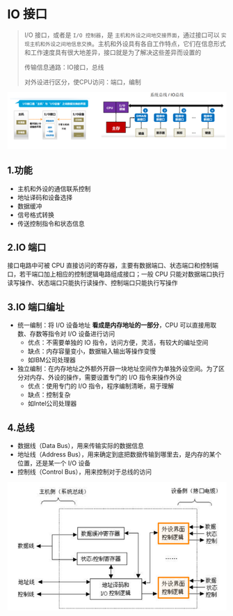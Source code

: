 # IO 接口

> I/O 接口，或者是 `I/O 控制器`，是 `主机和外设之间地交接界面`，通过接口可以 `实现主机和外设之间地信息交换`。主机和外设具有各自工作特点，它们在信息形式和工作速度具有很大地差异，接口就是为了解决这些差异而设置的
>
> 传输信息通路：IO接口，总线
>
> 对外设进行区分，使CPU访问：端口，编制

![image-20240619193504873](./assets/2.IO接口/image-20240619193504873.png)

## 1.功能

* 主机和外设的通信联系控制
* 地址译码和设备选择
* 数据缓冲
* 信号格式转换
* 传送控制指令和状态信息



## 2.IO 端口

接口电路中可被 CPU 直接访问的寄存器，主要有数据端口、状态端口和控制端口，若干端口加上相应的控制逻辑电路组成接口；一般 CPU 只能对数据端口执行读写操作、状态端口只能执行读操作、控制端口只能执行写操作



## 3.IO 端口编址

* 统一编制：将 I/O 设备地址 **看成是内存地址的一部分**，CPU 可以直接用取数、存数等指令对 I/O 设备进行访问
  * 优点：不需要单独的 IO 指令，访问方便，灵活，有较大的编址空间
  * 缺点：内存容量变小，数据输入输出等操作变慢
  * 如IBM公司处理器
* 独立编制：在内存地址之外额外开辟一块地址空间作为单独外设空间。为了区分对内存、外设的操作，需要设置专门的 I/O 指令来操作外设
  * 优点：使用专门的 I/O 指令，程序编制清晰，易于理解
  * 缺点：控制复杂
  * 如Intel公司处理器



## 4.总线

* 数据线（Data Bus），用来传输实际的数据信息
* 地址线（Address Bus），用来确定到底把数据传输到哪里去，是内存的某个位置，还是某一个 I/O 设备
* 控制线（Control Bus），用来控制对于总线的访问

![image-20240619193615008](./assets/2.IO接口/image-20240619193615008.png)

